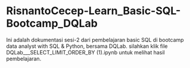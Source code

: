 # RisnantoCecep-Learn_Basic-SQL-Bootcamp_DQLab
Ini adalah dokumentasi sesi-2 dari pembelajaran basic SQL di bootcamp data analyst with SQL &amp; Python, bersama DQLab. 
silahkan klik file DQLab___SELECT_LIMIT_ORDER_BY (1).ipynb untuk melihat hasil pembelajaran.
